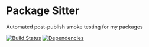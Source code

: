 # Package Sitter

Automated post-publish smoke testing for my packages

[![Build Status](https://dev.azure.com/agorischek/packages/_apis/build/status/Post-publish%20Tests?branchName=master)](https://dev.azure.com/agorischek/packages/_build/latest?definitionId=9&branchName=master)
[![Dependencies](https://img.shields.io/depfu/agorischek/package-sitter.svg?style=flat-square)](https://depfu.com/repos/agorischek/package-sitter)

